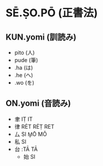 # SĒ.ṢO.PŌ (正書法)

## KUN.yomi (訓読み)

* pito (人)
* pude (筆)
* .ha (は)
* .he (へ)
* .wo (を)

## ON.yomi (音読み)

* 聿 IṬ IT
 * 律 RĖT RĖṬ RET
* 厶 SI M̥Ō MǑ
 * 私 SI
 * 台 :TĀ TĀ
    * 始 SI


